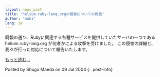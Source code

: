 ```yaml
---
layout: news_post
title: "helium.ruby-lang.orgの侵害についての報告"
author: "maki"
lang: ja
---
```


既報の通り、Rubyに関連する各種サービスを提供していたサーバの一つである helium.ruby-lang.org
が何者かによる攻撃を受けました。 この侵害の詳細と、我々が行った対応について報告いたします。

[もっと読む...](/ja/report.txt)

Posted by Shugo Maeda on 09 Jul 2004
{: .post-info}

